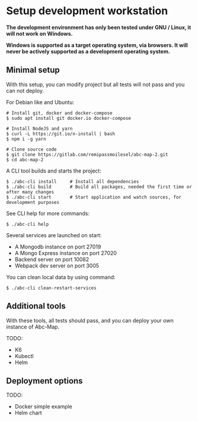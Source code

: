 # Setup development workstation

**The development environment has only been tested under GNU / Linux, it will not work on Windows.**

**Windows is supported as a target operating system, via browsers. It will never be actively supported 
as a development operating system.**


## Minimal setup

With this setup, you can modify project but all tests will not pass and you can not deploy.


For Debian like and Ubuntu:

    # Install git, docker and docker-compose
    $ sudo apt install git docker.io docker-compose

    # Install NodeJS and yarn
    $ curl -L https://git.io/n-install | bash
    $ npm i -g yarn

    # Clone source code
    $ git clone https://gitlab.com/remipassmoilesel/abc-map-2.git
    $ cd abc-map-2


A CLI tool builds and starts the project:

    $ ./abc-cli install     # Install all dependencies
    $ ./abc-cli build       # Build all packages, needed the first time or after many changes
    $ ./abc-cli start       # Start application and watch sources, for development purposes


See CLI help for more commands:

    $ ./abc-cli help


Several services are launched on start:
- A Mongodb instance on port 27019
- A Mongo Express instance on port 27020
- Backend server on port 10082
- Webpack dev server on port 3005


You can clean local data by using command:

    $ ./abc-cli clean-restart-services


## Additional tools

With these tools, all tests should pass, and you can deploy your own instance of Abc-Map.

TODO:
- K6
- Kubectl
- Helm


## Deployment options

TODO:
- Docker simple example
- Helm chart
